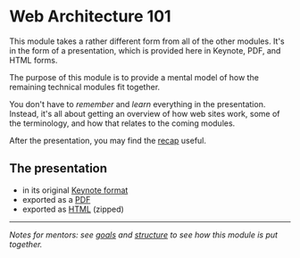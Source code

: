 # Web Architecture 101

This module takes a rather different form from all of the other modules.
It's in the form of a presentation, which is provided here in Keynote, PDF, and HTML forms.

The purpose of this module is to provide a mental model of how the remaining technical modules fit together.

You don't have to _remember_ and _learn_ everything in the presentation.
Instead, it's all about getting an overview of how web sites work, some of the terminology,
and how that relates to the coming modules.

After the presentation, you may find the [recap](./recap.md) useful.

## The presentation

- in its original [Keynote format](./presentation/web-architecture-101.key)
- exported as a [PDF](./presentation/web-architecture-101.pdf)
- exported as [HTML](./presentation/web-architecture-101.zip) (zipped)

---

_Notes for mentors: see [goals](./goals.md) and [structure](./structure.md) to see how this module is put together._
